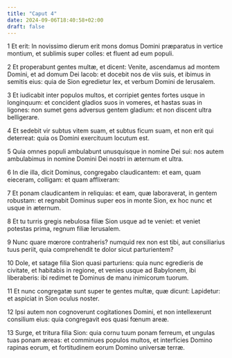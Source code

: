 ```yaml
---
title: "Caput 4"
date: 2024-09-06T18:40:58+02:00
draft: false
---
```




1 Et erit: In novissimo dierum erit mons domus Domini præparatus in vertice montium, et sublimis super colles: et fluent ad eum populi.

2 Et properabunt gentes multæ, et dicent: Venite, ascendamus ad montem Domini, et ad domum Dei Iacob: et docebit nos de viis suis, et ibimus in semitis eius: quia de Sion egredietur lex, et verbum Domini de Ierusalem.

3 Et iudicabit inter populos multos, et corripiet gentes fortes usque in longinquum: et concident gladios suos in vomeres, et hastas suas in ligones: non sumet gens adversus gentem gladium: et non discent ultra belligerare.

4 Et sedebit vir subtus vitem suam, et subtus ficum suam, et non erit qui deterreat: quia os Domini exercituum locutum est.

5 Quia omnes populi ambulabunt unusquisque in nomine Dei sui: nos autem ambulabimus in nomine Domini Dei nostri in æternum et ultra.

6 In die illa, dicit Dominus, congregabo claudicantem: et eam, quam eieceram, colligam: et quam afflixeram:

7 Et ponam claudicantem in reliquias: et eam, quæ laboraverat, in gentem robustam: et regnabit Dominus super eos in monte Sion, ex hoc nunc et usque in æternum.

8 Et tu turris gregis nebulosa filiæ Sion usque ad te veniet: et veniet potestas prima, regnum filiæ Ierusalem.

9 Nunc quare mœrore contraheris? numquid rex non est tibi, aut consiliarius tuus periit, quia comprehendit te dolor sicut parturientem?

10 Dole, et satage filia Sion quasi parturiens: quia nunc egredieris de civitate, et habitabis in regione, et venies usque ad Babylonem, ibi liberaberis: ibi redimet te Dominus de manu inimicorum tuorum.

11 Et nunc congregatæ sunt super te gentes multæ, quæ dicunt: Lapidetur: et aspiciat in Sion oculus noster.

12 Ipsi autem non cognoverunt cogitationes Domini, et non intellexerunt consilium eius: quia congregavit eos quasi fœnum areæ.

13 Surge, et tritura filia Sion: quia cornu tuum ponam ferreum, et ungulas tuas ponam æreas: et comminues populos multos, et interficies Domino rapinas eorum, et fortitudinem eorum Domino universæ terræ.

